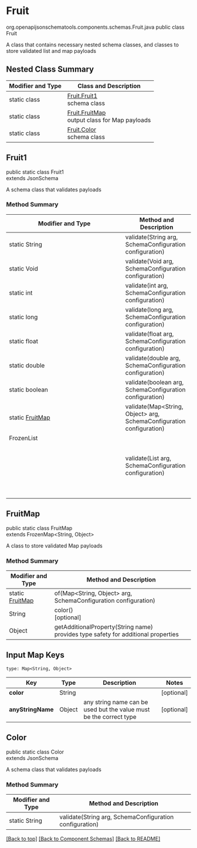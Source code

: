 # Fruit
org.openapijsonschematools.components.schemas.Fruit.java
public class Fruit

A class that contains necessary nested schema classes, and classes to store validated list and map payloads

## Nested Class Summary
| Modifier and Type | Class and Description |
| ----------------- | ---------------------- |
| static class | [Fruit.Fruit1](#fruit1)<br> schema class |
| static class | [Fruit.FruitMap](#fruitmap)<br> output class for Map payloads |
| static class | [Fruit.Color](#color)<br> schema class |

## Fruit1
public static class Fruit1<br>
extends JsonSchema

A schema class that validates payloads

### Method Summary
| Modifier and Type | Method and Description |
| ----------------- | ---------------------- |
| static String | validate(String arg, SchemaConfiguration configuration) |
| static Void | validate(Void arg, SchemaConfiguration configuration) |
| static int | validate(int arg, SchemaConfiguration configuration) |
| static long | validate(long arg, SchemaConfiguration configuration) |
| static float | validate(float arg, SchemaConfiguration configuration) |
| static double | validate(double arg, SchemaConfiguration configuration) |
| static boolean | validate(boolean arg, SchemaConfiguration configuration) |
| static [FruitMap](#fruitmap) | validate(Map<String, Object> arg, SchemaConfiguration configuration) |
| FrozenList<Object> | validate(List<Object> arg, SchemaConfiguration configuration) |

## FruitMap
public static class FruitMap<br>
extends FrozenMap<String, Object>

A class to store validated Map payloads

### Method Summary
| Modifier and Type | Method and Description |
| ----------------- | ---------------------- |
| static [FruitMap](#fruitmap) | of(Map<String, Object> arg, SchemaConfiguration configuration) |
| String | color()<br>[optional] |
| Object | getAdditionalProperty(String name)<br>provides type safety for additional properties |

## Input Map Keys
```
type: Map<String, Object>
```
| Key | Type |  Description | Notes |
| --- | ---- | ------------ | ----- |
| **color** | String |  | [optional] |
| **anyStringName** | Object | any string name can be used but the value must be the correct type | [optional] |

## Color
public static class Color<br>
extends JsonSchema

A schema class that validates payloads

### Method Summary
| Modifier and Type | Method and Description |
| ----------------- | ---------------------- |
| static String | validate(String arg, SchemaConfiguration configuration) |

[[Back to top]](#top) [[Back to Component Schemas]](../../../README.md#Component-Schemas) [[Back to README]](../../../README.md)
